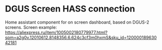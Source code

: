 # DGUS Screen HASS connection 
Home assistant component for on screen dashboard, based on DGUS-2 screens.
Screen example:
https://aliexpress.ru/item/1005002180779977.html?spm=a2g0v.12010612.8148356.6.624c3cf3m0hxmS&sku_id=12000018963042181
